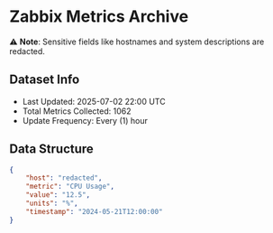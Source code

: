 # Zabbix Metrics Archive

⚠️ **Note**: Sensitive fields like hostnames and system descriptions are redacted.

## Dataset Info
- Last Updated: 2025-07-02 22:00 UTC
- Total Metrics Collected: 1062
- Update Frequency: Every (1) hour

## Data Structure
```json
{
    "host": "redacted",
    "metric": "CPU Usage",
    "value": "12.5",
    "units": "%",
    "timestamp": "2024-05-21T12:00:00"
}
```
